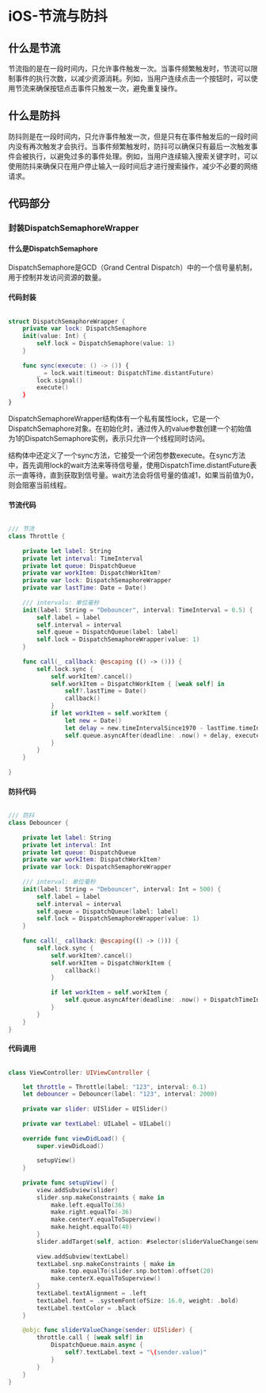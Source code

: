 # iOS-节流与防抖

## 什么是节流

节流指的是在一段时间内，只允许事件触发一次。当事件频繁触发时，节流可以限制事件的执行次数，以减少资源消耗。列如，当用户连续点击一个按钮时，可以使用节流来确保按钮点击事件只触发一次，避免重复操作。

## 什么是防抖

防抖则是在一段时间内，只允许事件触发一次，但是只有在事件触发后的一段时间内没有再次触发才会执行。当事件频繁触发时，防抖可以确保只有最后一次触发事件会被执行，以避免过多的事件处理。例如，当用户连续输入搜索关键字时，可以使用防抖来确保只在用户停止输入一段时间后才进行搜索操作，减少不必要的网络请求。

## 代码部分

### 封装DispatchSemaphoreWrapper

#### 什么是DispatchSemaphore

DispatchSemaphore是GCD（Grand Central Dispatch）中的一个信号量机制，用于控制并发访问资源的数量。

#### 代码封装

``` swift

struct DispatchSemaphoreWrapper {
    private var lock: DispatchSemaphore
    init(value: Int) {
        self.lock = DispatchSemaphore(value: 1)
    }
    
    func sync(execute: () -> ()) {
        _ = lock.wait(timeout: DispatchTime.distantFuture)
        lock.signal()
        execute()
    }
}

```

DispatchSemaphoreWrapper结构体有一个私有属性lock，它是一个DispatchSemaphore对象。在初始化时，通过传入的value参数创建一个初始值为1的DispatchSemaphore实例，表示只允许一个线程同时访问。

结构体中还定义了一个sync方法，它接受一个闭包参数execute。在sync方法中，首先调用lock的wait方法来等待信号量，使用DispatchTime.distantFuture表示一直等待，直到获取到信号量。wait方法会将信号量的值减1，如果当前值为0，则会阻塞当前线程。

#### 节流代码

``` swift

/// 节流
class Throttle {
    
    private let label: String
    private let interval: TimeInterval
    private let queue: DispatchQueue
    private var workItem: DispatchWorkItem?
    private var lock: DispatchSemaphoreWrapper
    private var lastTime: Date = Date()
    
    /// intervalu: 单位毫秒
    init(label: String = "Debouncer", interval: TimeInterval = 0.5) {
        self.label = label
        self.interval = interval
        self.queue = DispatchQueue(label: label)
        self.lock = DispatchSemaphoreWrapper(value: 1)
    }
    
    func call(_ callback: @escaping (() -> ())) {
        self.lock.sync {
            self.workItem?.cancel()
            self.workItem = DispatchWorkItem { [weak self] in
                self?.lastTime = Date()
                callback()
            }
            if let workItem = self.workItem {
                let new = Date()
                let delay = new.timeIntervalSince1970 - lastTime.timeIntervalSince1970 > interval ? DispatchTimeInterval.milliseconds(0) : DispatchTimeInterval.milliseconds(Int(interval * 1000))
                self.queue.asyncAfter(deadline: .now() + delay, execute: workItem)
            }
        }
    }
    
}

```

#### 防抖代码

``` swift

/// 防抖
class Debouncer {
    
    private let label: String
    private let interval: Int
    private let queue: DispatchQueue
    private var workItem: DispatchWorkItem?
    private var lock: DispatchSemaphoreWrapper
    
    /// interval: 单位毫秒
    init(label: String = "Debouncer", interval: Int = 500) {
        self.label = label
        self.interval = interval
        self.queue = DispatchQueue(label: label)
        self.lock = DispatchSemaphoreWrapper(value: 1)
    }
    
    func call(_ callback: @escaping(() -> ())) {
        self.lock.sync {
            self.workItem?.cancel()
            self.workItem = DispatchWorkItem {
                callback()
            }
            
            if let workItem = self.workItem {
                self.queue.asyncAfter(deadline: .now() + DispatchTimeInterval.microseconds(interval), execute: workItem)
            }
        }
    }
}

```

#### 代码调用

``` swift

class ViewController: UIViewController {

    let throttle = Throttle(label: "123", interval: 0.1)
    let debouncer = Debouncer(label: "123", interval: 2000)
    
    private var slider: UISlider = UISlider()
    
    private var textLabel: UILabel = UILabel()
    
    override func viewDidLoad() {
        super.viewDidLoad()
        
        setupView()
    }
    
    private func setupView() {
        view.addSubview(slider)
        slider.snp.makeConstraints { make in
            make.left.equalTo(36)
            make.right.equalTo(-36)
            make.centerY.equalToSuperview()
            make.height.equalTo(40)
        }
        slider.addTarget(self, action: #selector(sliderValueChange(sender:)), for: .valueChanged)
        
        view.addSubview(textLabel)
        textLabel.snp.makeConstraints { make in
            make.top.equalTo(slider.snp.bottom).offset(20)
            make.centerX.equalToSuperview()
        }
        textLabel.textAlignment = .left
        textLabel.font = .systemFont(ofSize: 16.0, weight: .bold)
        textLabel.textColor = .black
    }
    
    @objc func sliderValueChange(sender: UISlider) {
        throttle.call { [weak self] in
            DispatchQueue.main.async {
                self?.textLabel.text = "\(sender.value)"
            }
        }
    }
}

```